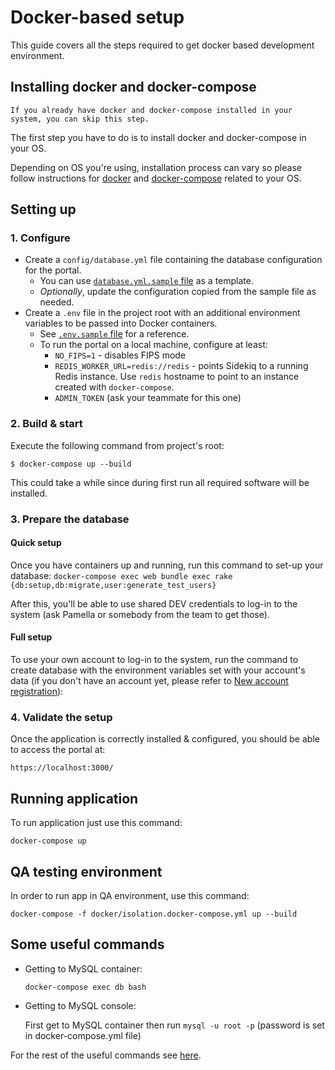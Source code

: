 # Docker-based setup

This guide covers all the steps required to get docker based
development environment.

## Installing docker and docker-compose

```
If you already have docker and docker-compose installed in your system, you can skip this step.
```

The first step you have to do is to install docker and docker-compose
in your OS.

Depending on OS you're using, installation process can vary so
please follow instructions for [docker](https://docs.docker.com/install/) 
and [docker-compose](https://docs.docker.com/compose/install/) related to 
your OS.

## Setting up

### 1. Configure

- Create a `config/database.yml` file containing the database configuration for the portal.
  - You can use [`database.yml.sample` file](../config/database.yml.sample) as a template.
  - *Optionally*, update the configuration copied from the sample file as needed.
- Create a `.env` file in the project root with an additional environment variables to be passed into Docker containers.
  - See [`.env.sample` file](../.env.sample) for a reference.
  - To run the portal on a local machine, configure at least:
    - `NO_FIPS=1` - disables FIPS mode
    - `REDIS_WORKER_URL=redis://redis` - points Sidekiq to a running Redis instance. Use `redis` hostname to point to an instance created with `docker-compose`.
    - `ADMIN_TOKEN` (ask your teammate for this one)

### 2. Build & start

Execute the following command from project's root:

`$ docker-compose up --build`

This could take a while since during first run all required software 
will be installed.

### 3. Prepare the database

#### Quick setup

Once you have containers up and running, run this command to set-up your database:
`docker-compose exec web bundle exec rake {db:setup,db:migrate,user:generate_test_users}`

After this, you'll be able to use shared DEV credentials to log-in to the system (ask Pamella or somebody from the team to get those).

#### Full setup

To use your own account to log-in to the system, run the command to
create database with the environment variables set with your account's data (if you don't have
an account yet, please refer to
[New account registration](DEVELOPMENT_SETUP.md#new-account-registration)):


### 4. Validate the setup

Once the application is correctly installed & configured, you should be able to access the portal at:
```
https://localhost:3000/
```

## Running application

To run application just use this command:

`docker-compose up`

## QA testing environment

In order to run app in QA environment, use this command:

`docker-compose -f docker/isolation.docker-compose.yml up --build`

## Some useful commands

* Getting to MySQL container:

  `docker-compose exec db bash`
  
* Getting to MySQL console:

  First get to MySQL container then run `mysql -u root -p` (password is set
  in docker-compose.yml file)

For the rest of the useful commands see [here](USEFUL_COMMANDS.md).
